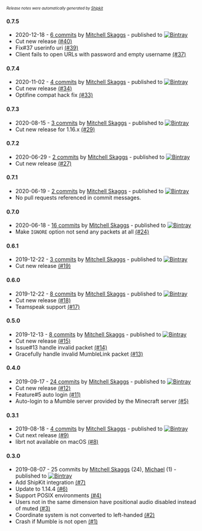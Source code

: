 <sup><sup>*Release notes were automatically generated by [Shipkit](http://shipkit.org/)*</sup></sup>

#### 0.7.5
 - 2020-12-18 - [6 commits](https://github.com/magneticflux-/fabric-mumblelink-mod/compare/v0.7.4...v0.7.5) by [Mitchell Skaggs](https://github.com/magneticflux-) - published to [![Bintray](https://img.shields.io/badge/Bintray-0.7.5-green.svg)](https://bintray.com/magneticflux/maven/fabric-mumblelink-mod/0.7.5)
 - Cut new release [(#40)](https://github.com/magneticflux-/fabric-mumblelink-mod/pull/40)
 - Fix#37 userinfo uri [(#39)](https://github.com/magneticflux-/fabric-mumblelink-mod/pull/39)
 - Client fails to open URLs with password and empty username [(#37)](https://github.com/magneticflux-/fabric-mumblelink-mod/issues/37)

#### 0.7.4
 - 2020-11-02 - [4 commits](https://github.com/magneticflux-/fabric-mumblelink-mod/compare/v0.7.3...v0.7.4) by [Mitchell Skaggs](https://github.com/magneticflux-) - published to [![Bintray](https://img.shields.io/badge/Bintray-0.7.4-green.svg)](https://bintray.com/magneticflux/maven/fabric-mumblelink-mod/0.7.4)
 - Cut new release [(#34)](https://github.com/magneticflux-/fabric-mumblelink-mod/pull/34)
 - Optifine compat hack fix [(#33)](https://github.com/magneticflux-/fabric-mumblelink-mod/pull/33)

#### 0.7.3
 - 2020-08-15 - [3 commits](https://github.com/magneticflux-/fabric-mumblelink-mod/compare/v0.7.2...v0.7.3) by [Mitchell Skaggs](https://github.com/magneticflux-) - published to [![Bintray](https://img.shields.io/badge/Bintray-0.7.3-green.svg)](https://bintray.com/magneticflux/maven/fabric-mumblelink-mod/0.7.3)
 - Cut new release for 1.16.x [(#29)](https://github.com/magneticflux-/fabric-mumblelink-mod/pull/29)

#### 0.7.2
 - 2020-06-29 - [2 commits](https://github.com/magneticflux-/fabric-mumblelink-mod/compare/v0.7.1...v0.7.2) by [Mitchell Skaggs](https://github.com/magneticflux-) - published to [![Bintray](https://img.shields.io/badge/Bintray-0.7.2-green.svg)](https://bintray.com/magneticflux/maven/fabric-mumblelink-mod/0.7.2)
 - Cut new release [(#27)](https://github.com/magneticflux-/fabric-mumblelink-mod/pull/27)

#### 0.7.1
 - 2020-06-19 - [2 commits](https://github.com/magneticflux-/fabric-mumblelink-mod/compare/v0.7.0...v0.7.1) by [Mitchell Skaggs](https://github.com/magneticflux-) - published to [![Bintray](https://img.shields.io/badge/Bintray-0.7.1-green.svg)](https://bintray.com/magneticflux/maven/fabric-mumblelink-mod/0.7.1)
 - No pull requests referenced in commit messages.

#### 0.7.0
 - 2020-06-18 - [16 commits](https://github.com/magneticflux-/fabric-mumblelink-mod/compare/v0.6.1...v0.7.0) by [Mitchell Skaggs](https://github.com/magneticflux-) - published to [![Bintray](https://img.shields.io/badge/Bintray-0.7.0-green.svg)](https://bintray.com/magneticflux/maven/fabric-mumblelink-mod/0.7.0)
 - Make `IGNORE` option not send any packets at all [(#24)](https://github.com/magneticflux-/fabric-mumblelink-mod/pull/24)

#### 0.6.1
 - 2019-12-22 - [3 commits](https://github.com/magneticflux-/fabric-mumblelink-mod/compare/v0.6.0...v0.6.1) by [Mitchell Skaggs](https://github.com/magneticflux-) - published to [![Bintray](https://img.shields.io/badge/Bintray-0.6.1-green.svg)](https://bintray.com/magneticflux/maven/fabric-mumblelink-mod/0.6.1)
 - Cut new release [(#19)](https://github.com/magneticflux-/fabric-mumblelink-mod/pull/19)

#### 0.6.0
 - 2019-12-22 - [8 commits](https://github.com/magneticflux-/fabric-mumblelink-mod/compare/v0.5.0...v0.6.0) by [Mitchell Skaggs](https://github.com/magneticflux-) - published to [![Bintray](https://img.shields.io/badge/Bintray-0.6.0-green.svg)](https://bintray.com/magneticflux/maven/fabric-mumblelink-mod/0.6.0)
 - Cut new release [(#18)](https://github.com/magneticflux-/fabric-mumblelink-mod/pull/18)
 - Teamspeak support [(#17)](https://github.com/magneticflux-/fabric-mumblelink-mod/pull/17)

#### 0.5.0
 - 2019-12-13 - [8 commits](https://github.com/magneticflux-/fabric-mumblelink-mod/compare/v0.4.0...v0.5.0) by [Mitchell Skaggs](https://github.com/magneticflux-) - published to [![Bintray](https://img.shields.io/badge/Bintray-0.5.0-green.svg)](https://bintray.com/magneticflux/maven/fabric-mumblelink-mod/0.5.0)
 - Cut new release [(#15)](https://github.com/magneticflux-/fabric-mumblelink-mod/pull/15)
 - Issue#13 handle invalid packet [(#14)](https://github.com/magneticflux-/fabric-mumblelink-mod/pull/14)
 - Gracefully handle invalid MumbleLink packet [(#13)](https://github.com/magneticflux-/fabric-mumblelink-mod/issues/13)

#### 0.4.0
 - 2019-09-17 - [24 commits](https://github.com/magneticflux-/fabric-mumblelink-mod/compare/v0.3.1...v0.4.0) by [Mitchell Skaggs](https://github.com/magneticflux-) - published to [![Bintray](https://img.shields.io/badge/Bintray-0.4.0-green.svg)](https://bintray.com/magneticflux/maven/fabric-mumblelink-mod/0.4.0)
 - Cut new release [(#12)](https://github.com/magneticflux-/fabric-mumblelink-mod/pull/12)
 - Feature#5 auto login [(#11)](https://github.com/magneticflux-/fabric-mumblelink-mod/pull/11)
 - Auto-login to a Mumble server provided by the Minecraft server [(#5)](https://github.com/magneticflux-/fabric-mumblelink-mod/issues/5)

#### 0.3.1
 - 2019-08-18 - [4 commits](https://github.com/magneticflux-/fabric-mumblelink-mod/compare/v0.3.0...v0.3.1) by [Mitchell Skaggs](https://github.com/magneticflux-) - published to [![Bintray](https://img.shields.io/badge/Bintray-0.3.1-green.svg)](https://bintray.com/magneticflux/maven/fabric-mumblelink-mod/0.3.1)
 - Cut next release [(#9)](https://github.com/magneticflux-/fabric-mumblelink-mod/pull/9)
 - librt not available on macOS [(#8)](https://github.com/magneticflux-/fabric-mumblelink-mod/issues/8)

#### 0.3.0
 - 2019-08-07 - 25 commits by [Mitchell Skaggs](https://github.com/magneticflux-) (24), [Michael](https://github.com/clrxbl) (1) - published to [![Bintray](https://img.shields.io/badge/Bintray-0.3.0-green.svg)](https://bintray.com/magneticflux/maven/fabric-mumblelink-mod/0.3.0)
 - Add ShipKit integration [(#7)](https://github.com/magneticflux-/fabric-mumblelink-mod/pull/7)
 - Update to 1.14.4 [(#6)](https://github.com/magneticflux-/fabric-mumblelink-mod/pull/6)
 - Support POSIX environments [(#4)](https://github.com/magneticflux-/fabric-mumblelink-mod/issues/4)
 - Users not in the same dimension have positional audio disabled instead of muted [(#3)](https://github.com/magneticflux-/fabric-mumblelink-mod/issues/3)
 - Coordinate system is not converted to left-handed [(#2)](https://github.com/magneticflux-/fabric-mumblelink-mod/issues/2)
 - Crash if Mumble is not open [(#1)](https://github.com/magneticflux-/fabric-mumblelink-mod/issues/1)

